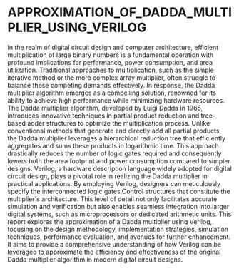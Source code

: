 # APPROXIMATION_OF_DADDA_MULTIPLIER_USING_VERILOG

In the realm of digital circuit design and computer architecture, efficient multiplication of large binary numbers is a fundamental operation with profound implications for performance, power consumption, and area utilization. Traditional approaches to multiplication, such as the simple iterative method or the more complex array multiplier, often struggle to balance these competing demands effectively. In response, the Dadda multiplier algorithm emerges as a compelling solution, renowned for its ability to achieve high performance while minimizing hardware resources.
The Dadda multiplier algorithm, developed by Luigi Dadda in 1965, introduces innovative techniques in partial product reduction and tree-based adder structures to optimize the multiplication process. Unlike conventional methods that generate and directly add all partial products, the Dadda multiplier leverages a hierarchical reduction tree that efficiently aggregates and sums these products in logarithmic time. This approach drastically reduces the number of logic gates required and consequently lowers both the area footprint and power consumption compared to simpler designs.
Verilog, a hardware description language widely adopted for digital circuit design, plays a pivotal role in realizing the Dadda multiplier in practical applications. By employing Verilog, designers can meticulously specify the interconnected logic gates.Control structures that constitute the multiplier's architecture. This level of detail not only facilitates accurate simulation and verification but also enables seamless integration into larger digital systems, such as microprocessors or dedicated arithmetic units.
This report explores the approximation of a Dadda multiplier using Verilog, focusing on the design methodology, implementation strategies, simulation techniques, performance evaluation, and avenues for further enhancement. It aims to provide a comprehensive understanding of how Verilog can be leveraged to approximate the efficiency and effectiveness of the original Dadda multiplier algorithm in modern digital circuit designs.
